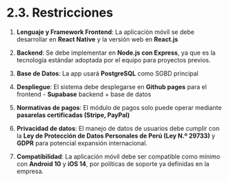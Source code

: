 # 2.3. Restricciones

1. **Lenguaje y Framework Frontend**:
   La aplicación móvil se debe desarrollar en **React Native** y la versión web en **React.js**

2. **Backend**:
   Se debe implementar en **Node.js con Express**, ya que es la tecnología estándar adoptada por el equipo para proyectos previos.

3. **Base de Datos**:
   La app usará **PostgreSQL** como SGBD principal

4. **Despliegue**:
   El sistema debe desplegarse en **Github pages** para el frontend - **Supabase** backend + base de datos

6. **Normativas de pagos**:
   El módulo de pagos solo puede operar mediante **pasarelas certificadas (Stripe, PayPal)**

7. **Privacidad de datos**:
   El manejo de datos de usuarios debe cumplir con la **Ley de Protección de Datos Personales de Perú (Ley N.º 29733)** y **GDPR** para potencial expansión internacional.

10. **Compatibilidad**:
    La aplicación móvil debe ser compatible como mínimo con **Android 10** y **iOS 14**, por políticas de soporte ya definidas en la empresa.
